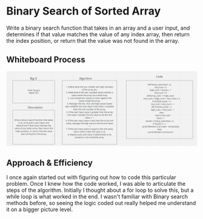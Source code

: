 # Binary Search of Sorted Array
Write a binary search function that takes in an array and a user input, and determines if that value matches the value of any index array, then return the index position, or return that the value was not found in the array.

## Whiteboard Process
<img src='img/array-binary-search.png'/>

## Approach & Efficiency
I once again started out with figuring out how to code this particular problem. Once I knew how the code worked, I was able to articulate the steps of the algorithm. Initially I thought about a for loop to solve this, but a while loop is what worked in the end. I wasn't familiar with Binary search methods before, so seeing the logic coded out really helped me understand it on a bigger picture level.
